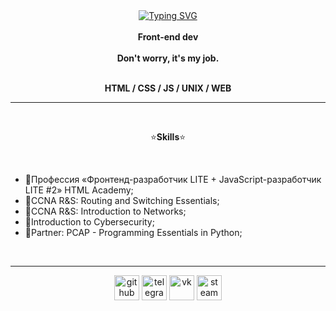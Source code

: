 <div align="center">
  <a href="https://git.io/typing-svg"><img src="https://readme-typing-svg.herokuapp.com?font=Montserrat&weight=200&size=21&pause=2000&color=29F772&background=FF636300&center=true&vCenter=true&random=false&width=600&height=75&lines=Welcome+to+my+GitHub+account%2C+my+name+is+Evgeniy!" alt="Typing SVG" /></a>
</div>




<div align="center">
  <b><br>Front-end dev<br> </b>
<b><br>Don't worry, it's my job.</b>

<b border-bottom = "black"><br>HTML / CSS / JS / UNIX / WEB </b>
</div>

<hr>
<br>

<p align="center">⭐️<b>Skills</b>⭐️</p>

<br>

- 📖Профессия «Фронтенд-разработчик LITE + JavaScript-разработчик LITE #2» HTML Academy;
- 📖CCNA R&S: Routing and Switching Essentials;
- 📖CCNA R&S: Introduction to Networks;
- 📖Introduction to Cybersecurity;
- 📖Partner: PCAP - Programming Essentials in Python;

<br>
<hr>

<div align="center">
  <a href="https://github.com/vorosh1loff"><img src="https://cdn.jsdelivr.net/npm/simple-icons@3.0.1/icons/github.svg" alt='github' height='40'></a>
  <a href="https://t.me/vorosh1loff"><img src='https://cdn.jsdelivr.net/npm/simple-icons@3.0.1/icons/telegram.svg' alt='telegram' height='40'></a>
  <a href="https://vk.com/id95299273"><img src='https://cdn.jsdelivr.net/npm/simple-icons@3.0.1/icons/vk.svg' alt='vk' height='40'></a>
  <a href="https://steamcommunity.com/id/yourlittlepa1n"><img src='https://cdn.jsdelivr.net/npm/simple-icons@3.0.1/icons/steam.svg' alt='steam' height='40'></a>
</div>


